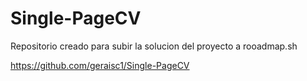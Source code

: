 # Single-PageCV
Repositorio creado para subir la solucion del proyecto a rooadmap.sh

https://github.com/geraisc1/Single-PageCV
